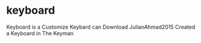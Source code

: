 # keyboard
Keyboard is a Customize Keybard can Download JulianAhmad2015 Created a Keyboard in The Keyman

